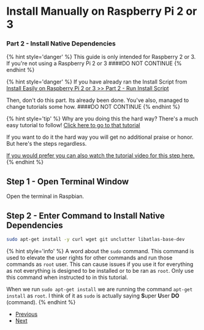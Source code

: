 # Install Manually on Raspberry Pi 2 or 3
### Part 2 - Install Native Dependencies

{% hint style='danger' %}
This guide is only intended for Raspberry 2 or 3. If you're not using a Raspberry Pi 2 or 3
####DO NOT CONTINUE
{% endhint %}

{% hint style='danger' %}
If you have already ran the Install Script from [Install Easily on Raspberry Pi 2 or 3 >> Part 2 - Run Install Script](/docs/tutorials/Easy-Pi/Part-2.md) 

Then, don't do this part. Its already been done. You've also, managed to change tutorials some how.
####DO NOT CONTINUE
{% endhint %}

{% hint style='tip' %}
Why are you doing this the hard way? 
There's a much easy tutorial to follow! [Click here to go to that tutorial](/docs/tutorials/install-easily-on-raspberry-pi-2-or-3.md)

If you want to do it the hard way you will get no additional praise or honor. But here's the steps regardless.

[If you would prefer you can also watch the tutorial video for this step here.](#)
{% endhint %}

## Step 1 - Open Terminal Window
Open the terminal in Raspbian. 

## Step 2 - Enter Command to Install Native Dependencies
```bash
sudo apt-get install -y curl wget git unclutter libatlas-base-dev
```
{% hint style='info' %}
A word about the `sudo` command. This command is used to elevate the user rights for other commands and run those commands as `root` user. This can cause issues if you use it for everything as not everything is designed to be installed or to be ran as `root`. Only use this command when instructed to in this tutorial.

When we run `sudo apt-get install` we are running the command `apt-get install` as `root`. I think of it as `sudo` is actually saying **S**uper **U**ser **DO** (command). 
{% endhint %}


<ul class="pager">
  <li class="previous"><a href="Part-1.html">Previous</a></li>
  <li class="next"><a href="Part-3.html">Next</a></li>
</ul>